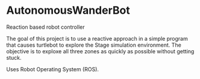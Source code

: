 # AutonomousWanderBot
Reaction based robot controller  

The goal of this project is to use a reactive approach in a simple program that causes
turtlebot to explore the Stage simulation environment. The objective is to exploxe all three zones as quickly as possible without getting stuck. 

Uses Robot Operating System (ROS).
